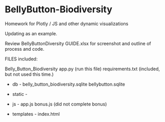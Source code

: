 # BellyButton-Biodiversity
Homework for Plotly / JS and other dynamic visualizations

Updating as an example. 

Review BellyButtonDiversity GUIDE.xlsx for screenshot and outline of process and code.  

FILES included:

Belly_Button_Biodiversity
app.py (run this file)
requirements.txt (included, but not used this time.)

- db - 
belly_button_biodiversity.sqlite
bellybutton.sqlite

- static -
- js -
app.js
bonus.js (did not complete bonus)

- templates - 
index.html
